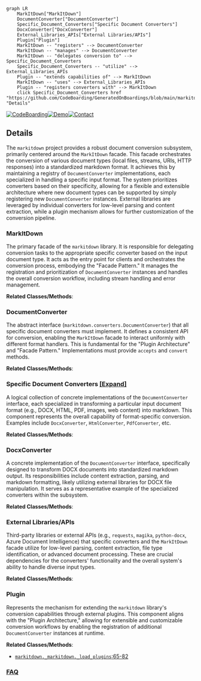 ```mermaid
graph LR
    MarkItDown["MarkItDown"]
    DocumentConverter["DocumentConverter"]
    Specific_Document_Converters["Specific Document Converters"]
    DocxConverter["DocxConverter"]
    External_Libraries_APIs["External Libraries/APIs"]
    Plugin["Plugin"]
    MarkItDown -- "registers" --> DocumentConverter
    MarkItDown -- "manages" --> DocumentConverter
    MarkItDown -- "delegates conversion to" --> Specific_Document_Converters
    Specific_Document_Converters -- "utilize" --> External_Libraries_APIs
    Plugin -- "extends capabilities of" --> MarkItDown
    MarkItDown -- "uses" --> External_Libraries_APIs
    Plugin -- "registers converters with" --> MarkItDown
    click Specific_Document_Converters href "https://github.com/CodeBoarding/GeneratedOnBoardings/blob/main/markitdown/Specific_Document_Converters.md" "Details"
```

[![CodeBoarding](https://img.shields.io/badge/Generated%20by-CodeBoarding-9cf?style=flat-square)](https://github.com/CodeBoarding/GeneratedOnBoardings)[![Demo](https://img.shields.io/badge/Try%20our-Demo-blue?style=flat-square)](https://www.codeboarding.org/demo)[![Contact](https://img.shields.io/badge/Contact%20us%20-%20contact@codeboarding.org-lightgrey?style=flat-square)](mailto:contact@codeboarding.org)

## Details

The `markitdown` project provides a robust document conversion subsystem, primarily centered around the `MarkItDown` facade. This facade orchestrates the conversion of various document types (local files, streams, URIs, HTTP responses) into a standardized markdown format. It achieves this by maintaining a registry of `DocumentConverter` implementations, each specialized in handling a specific input format. The system prioritizes converters based on their specificity, allowing for a flexible and extensible architecture where new document types can be supported by simply registering new `DocumentConverter` instances. External libraries are leveraged by individual converters for low-level parsing and content extraction, while a plugin mechanism allows for further customization of the conversion pipeline.

### MarkItDown
The primary facade of the `markitdown` library. It is responsible for delegating conversion tasks to the appropriate specific converter based on the input document type. It acts as the entry point for clients and orchestrates the conversion process, embodying the "Facade Pattern." It manages the registration and prioritization of `DocumentConverter` instances and handles the overall conversion workflow, including stream handling and error management.


**Related Classes/Methods**:



### DocumentConverter
The abstract interface (`markitdown.converters.DocumentConverter`) that all specific document converters must implement. It defines a consistent API for conversion, enabling the `MarkItDown` facade to interact uniformly with different format handlers. This is fundamental for the "Plugin Architecture" and "Facade Pattern." Implementations must provide `accepts` and `convert` methods.


**Related Classes/Methods**:



### Specific Document Converters [[Expand]](./Specific_Document_Converters.md)
A logical collection of concrete implementations of the `DocumentConverter` interface, each specialized in transforming a particular input document format (e.g., DOCX, HTML, PDF, images, web content) into markdown. This component represents the overall capability of format-specific conversion. Examples include `DocxConverter`, `HtmlConverter`, `PdfConverter`, etc.


**Related Classes/Methods**:



### DocxConverter
A concrete implementation of the `DocumentConverter` interface, specifically designed to transform DOCX documents into standardized markdown output. Its responsibilities include content extraction, parsing, and markdown formatting, likely utilizing external libraries for DOCX file manipulation. It serves as a representative example of the specialized converters within the subsystem.


**Related Classes/Methods**:



### External Libraries/APIs
Third-party libraries or external APIs (e.g., `requests`, `magika`, `python-docx`, Azure Document Intelligence) that specific converters and the `MarkItDown` facade utilize for low-level parsing, content extraction, file type identification, or advanced document processing. These are crucial dependencies for the converters' functionality and the overall system's ability to handle diverse input types.


**Related Classes/Methods**:



### Plugin
Represents the mechanism for extending the `markitdown` library's conversion capabilities through external plugins. This component aligns with the "Plugin Architecture," allowing for extensible and customizable conversion workflows by enabling the registration of additional `DocumentConverter` instances at runtime.


**Related Classes/Methods**:

- <a href="https://github.com/microsoft/markitdown/blob/main/packages/markitdown/src/markitdown/_markitdown.py#L65-L82" target="_blank" rel="noopener noreferrer">`markitdown._markitdown._load_plugins`:65-82</a>




### [FAQ](https://github.com/CodeBoarding/GeneratedOnBoardings/tree/main?tab=readme-ov-file#faq)
